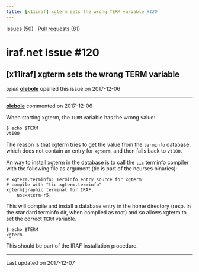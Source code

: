```yaml
---
title: [x11iraf] xgterm sets the wrong TERM variable #120
---
```


[Issues (50)](https://iraf-community.github.io/iraf-v216/issues) · [Pull requests (81)](https://iraf-community.github.io/iraf-v216/issues/pulls)

# iraf.net Issue #120
## [x11iraf] xgterm sets the wrong TERM variable
*open* **[olebole](https://github.com/olebole)** opened this issue on 2017-12-06

- - - -

**[olebole](https://github.com/olebole)** commented on 2017-12-06

When starting xgterm, the `TERM` variable has the wrong value:  
  
```  
$ echo $TERM  
vt100  
```  
  
The reason is that xgterm tries to get the value from the `terminfo` database, which does not contain an entry for `xgterm`, and then falls back to `vt100`.  
  
An way to install xgterm in the database is to call the `tic` terminfo compiler with the following file as argument (tic is part of the ncurses binaries):  
  
```  
# xgterm.terminfo: Terminfo entry source for xgterm  
# compile with "tic xgterm.terminfo"  
xgterm|graphic terminal for IRAF,  
	use=xterm-r5,  
```  
  
This will compile and install a database entry in the home directory (resp. in the standard terminfo dir, when compiled as root) and so allows xgterm to set the correct `TERM` variable.  
  
```  
$ echo $TERM  
xgterm  
```  
  
This should be part of the IRAF installation procedure.

- - - -

Last updated on 2017-12-07
